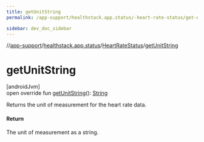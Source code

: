 ```yaml
---
title: getUnitString
permalink: /app-support/healthstack.app.status/-heart-rate-status/get-unit-string.html

sidebar: dev_doc_sidebar
---
```

//[app-support](../../../index.html)/[healthstack.app.status](../index.html)/[HeartRateStatus](index.html)/[getUnitString](get-unit-string.html)



# getUnitString



[androidJvm]\
open override fun [getUnitString](get-unit-string.html)(): [String](https://kotlinlang.org/api/latest/jvm/stdlib/kotlin/-string/index.html)



Returns the unit of measurement for the heart rate data.



#### Return



The unit of measurement as a string.





